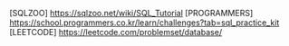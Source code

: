 [SQLZOO]
https://sqlzoo.net/wiki/SQL_Tutorial
[PROGRAMMERS]
https://school.programmers.co.kr/learn/challenges?tab=sql_practice_kit
[LEETCODE]
https://leetcode.com/problemset/database/

